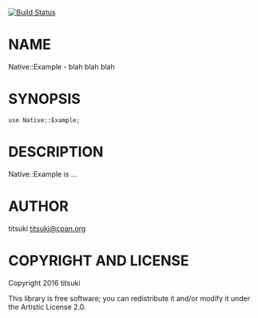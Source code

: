 [![Build Status](https://travis-ci.org/titsuki/p6-Native-Example.svg?branch=master)](https://travis-ci.org/titsuki/p6-Native-Example)

NAME
====

Native::Example - blah blah blah

SYNOPSIS
========

    use Native::Example;

DESCRIPTION
===========

Native::Example is ...

AUTHOR
======

titsuki <titsuki@cpan.org>

COPYRIGHT AND LICENSE
=====================

Copyright 2016 titsuki

This library is free software; you can redistribute it and/or modify it under the Artistic License 2.0.
